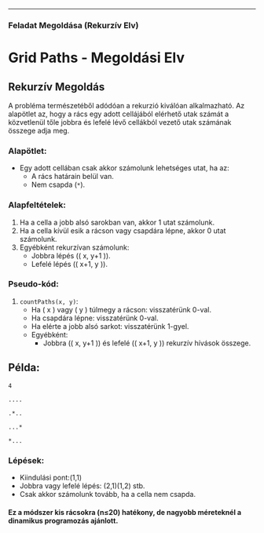 
---

### Feladat Megoldása (Rekurzív Elv)


# Grid Paths - Megoldási Elv

## Rekurzív Megoldás

A probléma természetéből adódóan a rekurzió kiválóan alkalmazható. Az alapötlet az, hogy a rács egy adott cellájából elérhető utak számát a közvetlenül tőle jobbra és lefelé lévő cellákból vezető utak számának összege adja meg.

### Alapötlet:
- Egy adott cellában csak akkor számolunk lehetséges utat, ha az:
  - A rács határain belül van.
  - Nem csapda (`*`).

### Alapfeltételek:
1. Ha a cella a jobb alsó sarokban van, akkor 1 utat számolunk.
2. Ha a cella kívül esik a rácson vagy csapdára lépne, akkor 0 utat számolunk.
3. Egyébként rekurzívan számolunk:
   - Jobbra lépés (\( x, y+1 \)).
   - Lefelé lépés (\( x+1, y \)).

### Pseudo-kód:
1. `countPaths(x, y)`: 
   - Ha \( x \) vagy \( y \) túlmegy a rácson: visszatérünk 0-val.
   - Ha csapdára lépne: visszatérünk 0-val.
   - Ha elérte a jobb alsó sarkot: visszatérünk 1-gyel.
   - Egyébként:
     - Jobbra (\( x, y+1 \)) és lefelé (\( x+1, y \)) rekurzív hívások összege.

## Példa:

`4`

`....`

`.*..`

`...*`

`*...`

### Lépések:

- Kiindulási pont:(1,1)
- Jobbra vagy lefelé lépés: (2,1)(1,2) stb.
- Csak akkor számolunk tovább, ha a cella nem csapda.


#### Ez a módszer kis rácsokra (n≤20) hatékony, de nagyobb méreteknél a dinamikus programozás ajánlott.
